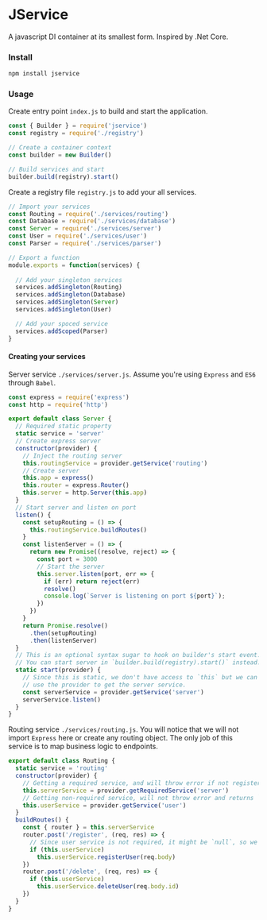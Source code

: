 # JService
A javascript DI container at its smallest form. Inspired by .Net Core.

### Install

```sh
npm install jservice
```

### Usage

Create entry point `index.js` to build and start the application.

```javascript
const { Builder } = require('jservice')
const registry = require('./registry')

// Create a container context
const builder = new Builder()

// Build services and start
builder.build(registry).start()
```

Create a registry file `registry.js` to add your all services.

```javascript
// Import your services
const Routing = require('./services/routing')
const Database = require('./services/database')
const Server = require('./services/server')
const User = require('./services/user')
const Parser = require('./services/parser')

// Export a function 
module.exports = function(services) {
  
  // Add your singleton services
  services.addSingleton(Routing)
  services.addSingleton(Database)
  services.addSingleton(Server)
  services.addSingleton(User)

  // Add your spoced service
  services.addScoped(Parser)
}
```

#### Creating your services

Server service `./services/server.js`. Assume you're using `Express` and `ES6` through `Babel`.

```javascript
const express = require('express')
const http = require('http')

export default class Server {
  // Required static property
  static service = 'server'
  // Create express server
  constructor(provider) {
    // Inject the routing server
    this.routingService = provider.getService('routing')
    // Create server
    this.app = express()
    this.router = express.Router()
    this.server = http.Server(this.app)
  }
  // Start server and listen on port
  listen() {
    const setupRouting = () => {
      this.routingService.buildRoutes()
    }
    const listenServer = () => {
      return new Promise((resolve, reject) => {
        const port = 3000
        // Start the server
        this.server.listen(port, err => {
          if (err) return reject(err)
          resolve()
          console.log(`Server is listening on port ${port}`);
        })
      })
    }
    return Promise.resolve()
      .then(setupRouting)
      .then(listenServer)
  }
  // This is an optional syntax sugar to hook on builder's start event.
  // You can start server in `builder.build(registry).start()` instead.
  static start(provider) {
    // Since this is static, we don't have access to `this` but we can
    // use the provider to get the server service.
    const serverService = provider.getService('server')
    serverService.listen()
  }
}
```

Routing service `./services/routing.js`. You will notice that we will not import `Express` here or create any routing object. The only job of this service is to map business logic to endpoints.

```javascript
export default class Routing {
  static service = 'routing'
  constructor(provider) {
    // Getting a required service, and will throw error if not registered
    this.serverService = provider.getRequiredService('server')
    // Getting non-required service, will not throw error and returns `null`
    this.userService = provider.getService('user')
  }
  buildRoutes() {
    const { router } = this.serverService
    router.post('/register', (req, res) => {
      // Since user service is not required, it might be `null`, so we need to check
      if (this.userService)
        this.userService.registerUser(req.body)
    })
    router.post('/delete', (req, res) => {
      if (this.userService)
        this.userService.deleteUser(req.body.id)
    })
  }
}
```